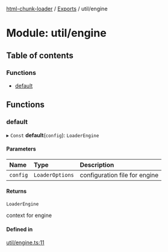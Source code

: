 [html-chunk-loader](../README.md) / [Exports](../modules.md) / util/engine

# Module: util/engine

## Table of contents

### Functions

- [default](util_engine.md#default)

## Functions

### default

▸ `Const` **default**(`config`): `LoaderEngine`

#### Parameters

| Name | Type | Description |
| :------ | :------ | :------ |
| `config` | `LoaderOptions` | configuration file for engine |

#### Returns

`LoaderEngine`

context for engine

#### Defined in

[util/engine.ts:11](https://github.com/abschill/html-chunk-loader/blob/9c82be0/lib/v1/util/engine.ts#L11)
